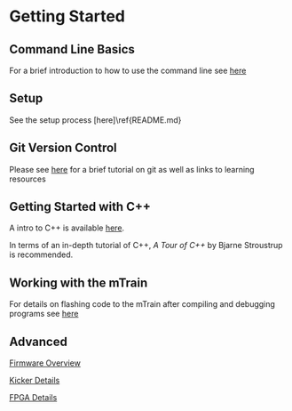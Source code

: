 # Getting Started

## Command Line Basics
For a brief introduction to how to use the command line see [here](CommandLineBasics.md)

## Setup
See the setup process [here]\ref{README.md}

## Git Version Control
Please see [here](Git.md) for a brief tutorial on git as well as links to learning resources

## Getting Started with C++
A intro to C++ is available [here](https://www.w3schools.com/cpp/).

In terms of an in-depth tutorial of C++, *A Tour of C++* by Bjarne Stroustrup is recommended.

## Working with the mTrain
For details on flashing code to the mTrain after compiling and debugging programs see [here](mTrainFlashingAndDebugging.md)

## Advanced

[Firmware Overview](Firmware.md)

[Kicker Details](Kicker.md)

[FPGA Details](FPGA.md)

